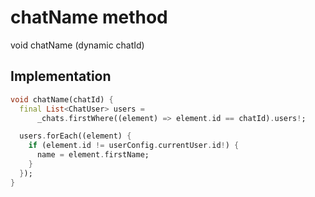 


# chatName method








void chatName
(dynamic chatId)








## Implementation

```dart
void chatName(chatId) {
  final List<ChatUser> users =
      _chats.firstWhere((element) => element.id == chatId).users!;

  users.forEach((element) {
    if (element.id != userConfig.currentUser.id!) {
      name = element.firstName;
    }
  });
}
```







